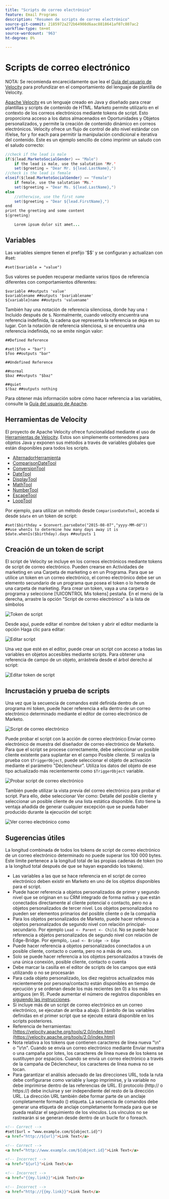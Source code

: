 ```yaml
---
title: "Scripts de correo electrónico"
feature: Email Programs
description: "Resumen de scripts de correo electrónico"
source-git-commit: 2185972a272b64908d6aac8818641af07c807ac2
workflow-type: tm+mt
source-wordcount: '963'
ht-degree: 0%

---
```



# Scripts de correo electrónico

NOTA: Se recomienda encarecidamente que lea el [Guía del usuario de Velocity](https://velocity.apache.org/engine/devel/user-guide.html) para profundizar en el comportamiento del lenguaje de plantilla de Velocity.

[Apache Velocity](https://velocity.apache.org/) es un lenguaje creado en Java y diseñado para crear plantillas y scripts de contenido de HTML. Marketo permite utilizarlo en el contexto de los correos electrónicos mediante tokens de script. Esto proporciona acceso a los datos almacenados en Oportunidades y Objetos personalizados, y permite la creación de contenido dinámico en correos electrónicos. Velocity ofrece un flujo de control de alto nivel estándar con if/else, for y for each para permitir la manipulación condicional e iterativa del contenido. Este es un ejemplo sencillo de cómo imprimir un saludo con el saludo correcto:

```java
//check if the lead is male
if(${lead.MarketoSocialGender} == "Male")
    if the lead is male, use the salutation 'Mr.'
    set($greeting = "Dear Mr. ${lead.LastName},")
//check is the lead is female
elseif(${lead.MarketoSocialGender} == "Female")
    if female, use the salutation 'Ms.'
    set($greeting = "Dear Ms. ${lead.LastName},")
else
    //otherwise, use the first name
    set($greeting = "Dear ${lead.FirstName},")
end
print the greeting and some content
${greeting}

    Lorem ipsum dolor sit amet...
```

## Variables

Las variables siempre tienen el prefijo &#39;$$&#39; y se configuran y actualizan con #set:

```
#set($variable = "value")
```

Sus valores se pueden recuperar mediante varios tipos de referencia diferentes con comportamientos diferentes:

```
$variable ##outputs 'value'
$variablename ##outputs '$variablename'
${variable}name ##outputs 'valuename'
```

También hay una notación de referencia silenciosa, donde hay una `!` Incluido después de `$`. Normalmente, cuando velocity encuentra una referencia indefinida, la cadena que representa la referencia se deja en su lugar. Con la notación de referencia silenciosa, si se encuentra una referencia indefinida, no se emite ningún valor:

```
##Defined Reference

#set($foo = "bar")
$foo ##outputs "bar"

##Undefined Reference

##normal
$baz ##outputs "$baz"

##quiet
$!baz ##outputs nothing
```

Para obtener más información sobre cómo hacer referencia a las variables, consulte la [Guía del usuario de Apache](https://velocity.apache.org/engine/devel/user-guide.html#formal-reference-notation).

## Herramientas de Velocity

El proyecto de Apache Velocity ofrece funcionalidad mediante el uso de [Herramientas de Velocity](https://velocity.apache.org/tools/devel/apidocs/overview-summary.html). Estos son simplemente contenedores para objetos Java y exponen sus métodos a través de variables globales que están disponibles para todos los scripts.

- [AlternadorHerramienta](https://velocity.apache.org/tools/devel/apidocs/org/apache/velocity/tools/generic/AlternatorTool.html)
- [ComparisonDateTool](https://velocity.apache.org/tools/devel/apidocs/org/apache/velocity/tools/generic/ComparisonDateTool.html)
- [ConversionTool](https://velocity.apache.org/tools/devel/apidocs/org/apache/velocity/tools/generic/ConversionTool.html)
- [DateTool](https://velocity.apache.org/tools/devel/apidocs/org/apache/velocity/tools/generic/DateTool.html)
- [DisplayTool](https://velocity.apache.org/tools/devel/apidocs/org/apache/velocity/tools/generic/DisplayTool.html)
- [MathTool](https://velocity.apache.org/tools/devel/apidocs/org/apache/velocity/tools/generic/MathTool.html)
- [NumberTool](https://velocity.apache.org/tools/devel/apidocs/org/apache/velocity/tools/generic/NumberTool.html)
- [EscapeTool](https://velocity.apache.org/tools/devel/apidocs/org/apache/velocity/tools/generic/EscapeTool.html)
- [LoopTool](https://velocity.apache.org/tools/devel/apidocs/org/apache/velocity/tools/generic/LoopTool.html)

Por ejemplo, para utilizar un método desde `ComparisonDateTool`, acceda si desde `$date` en un token de script:

```
#set($birthday = $convert.parseDate("2015-08-07","yyyy-MM-dd"))
##use whenIs to determine how many days away it is
$date.whenIs($birthday).days ##outputs 1
```

## Creación de un token de script

El script de Velocity se incluye en los correos electrónicos mediante tokens de script de correo electrónico. Pueden crearse en Actividades de marketing en una Carpeta de marketing o en un Programa. Para que se utilice un token en un correo electrónico, el correo electrónico debe ser un elemento secundario de un programa que posea el token o lo herede de una carpeta de marketing. Para crear un token, vaya a una carpeta o programa y seleccione [!UICONTROL Mis tokens] pestaña. En el menú de la derecha, arrastre la opción &quot;Script de correo electrónico&quot; a la lista de símbolos

![Token de script](assets/script-token.png)

Desde aquí, puede editar el nombre del token y abrir el editor mediante la opción Haga clic para editar:

![Editar script](assets/script-edit.png)

Una vez que esté en el editor, puede crear un script con acceso a todas las variables en objetos accesibles mediante scripts. Para obtener una referencia de campo de un objeto, arrástrela desde el árbol derecho al script:

![Editar token de script](assets/edit-script-token.png)

## Incrustación y prueba de scripts

Una vez que la secuencia de comandos esté definida dentro de un programa mi token, puede hacer referencia a ella dentro de un correo electrónico determinado mediante el editor de correo electrónico de Marketo.

![Script de correo electrónico](assets/email-script-marketo-email.png)

Puede probar el script con la acción de correo electrónico Enviar correo electrónico de muestra del diseñador de correo electrónico de Marketo. Para que el script se procese correctamente, debe seleccionar un posible cliente existente para suplantar en el campo Posible cliente. Si realiza la prueba con `$TriggerObject`, puede seleccionar el objeto de activación mediante el parámetro &quot;Déclencheur&quot;. Utiliza los datos del objeto de ese tipo actualizado más recientemente como `$TriggerObject` variable.

![Probar script de correo electrónico](assets/velocity-test.png)

También puede utilizar la vista previa del correo electrónico para probar el script. Para ello, debe seleccionar Ver como: Detalle del posible cliente y seleccionar un posible cliente de una lista estática disponible. Esto tiene la ventaja añadida de generar cualquier excepción que se pueda haber producido durante la ejecución del script:

![Ver correo electrónico como](assets/view-as.png)

## Sugerencias útiles

La longitud combinada de todos los tokens de script de correo electrónico de un correo electrónico determinado no puede superar los 100 000 bytes. Este límite pertenece a la longitud total de las propias cadenas de token (no a la longitud total después de que se hayan expandido los tokens).

- Las variables a las que se hace referencia en el script de correo electrónico deben existir en Marketo en uno de los objetos disponibles para el script.
- Puede hacer referencia a objetos personalizados de primer y segundo nivel que se originan en su CRM integrado de forma nativa y que están conectados directamente al cliente potencial o contacto, pero no a objetos personalizados de tercer nivel. Los objetos personalizados no pueden ser elementos primarios del posible cliente o de la compañía
- Para los objetos personalizados de Marketo, puede hacer referencia a objetos personalizados de segundo nivel con relación principal-secundario. Por ejemplo `Lead <- Parent <- Child`. No se puede hacer referencia a objetos personalizados de segundo nivel con relación de Edge-Bridge. Por ejemplo,.  `Lead <- Bridge -> Edge`
- Puede hacer referencia a objetos personalizados conectados a un posible cliente, contacto o cuenta, pero no a más de uno.
- Solo se puede hacer referencia a los objetos personalizados a través de una única conexión, posible cliente, contacto o cuenta
- Debe marcar la casilla en el editor de scripts de los campos que está utilizando o no se procesarán
- Para cada objeto personalizado, los diez registros actualizados más recientemente por persona/contacto están disponibles en tiempo de ejecución y se ordenan desde los más recientes (en 0) a los más antiguos (en 9). Puede aumentar el número de registros disponibles en [siguiendo las instrucciones](https://experienceleague.adobe.com/en/docs/marketo/using/product-docs/administration/email-setup/change-custom-object-retrieval-limits-in-velocity-scripting).
- Si incluye más de un script de correo electrónico en un correo electrónico, se ejecutan de arriba a abajo. El ámbito de las variables definidas en el primer script que se ejecute estará disponible en los scripts posteriores.
- Referencia de herramientas: [https://velocity.apache.org/tools/2.0/index.html](https://velocity.apache.org/tools/2.0/index.html)
- Nota relativa a los tokens que contienen caracteres de línea nueva &quot;\\n&quot; o &quot;\\r\\n&quot;. Cuando se envía un correo electrónico mediante Enviar muestra o una campaña por lotes, los caracteres de línea nueva de los tokens se sustituyen por espacios. Cuando se envía un correo electrónico a través de la campaña de Déclencheur, los caracteres de línea nueva no se tocan.
- Para garantizar el análisis adecuado de las direcciones URL, toda la ruta debe configurarse como variable y luego imprimirse, y la variable no debe imprimirse dentro de las referencias de URL. El protocolo (http:// o https://) debe incluirse y ser independiente del resto de la dirección URL. La dirección URL también debe formar parte de un anclaje completamente formado (<a>) etiqueta. La secuencia de comandos debe generar una etiqueta de anclaje completamente formada para que se pueda realizar el seguimiento de los vínculos. Los vínculos no se rastrearán si se generan desde dentro de un bucle for o foreach.

```html
<!-- Correct -->
#set($url = "www.example.com/${object.id}")
<a href="http://${url}">Link Text</a>

<!-- Correct -->
<a href="http://www.example.com/${object.id}">Link Text</a>

<!-- Incorrect -->
<a href="${url}">Link Text</a>

<!-- Incorrect -->
<a href="{{my.link}}">Link Text</a>

<!-- Incorrect -->
<a href="http://{{my.link}}">Link Text</a>
```
